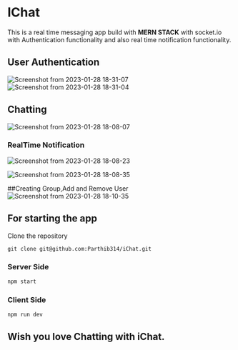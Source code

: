 # IChat

This is a real time messaging app build with **MERN STACK** with socket.io with Authentication functionality and also real time notification functionality.

## User Authentication
![Screenshot from 2023-01-28 18-31-07](https://user-images.githubusercontent.com/94271200/215267748-dddb1181-cfdc-483a-874b-f9dcd0c7e6aa.png)
![Screenshot from 2023-01-28 18-31-04](https://user-images.githubusercontent.com/94271200/215267760-f120dd40-023d-4d76-86ef-90c4ffbb6799.png)

## Chatting
![Screenshot from 2023-01-28 18-08-07](https://user-images.githubusercontent.com/94271200/215267919-13e04083-141b-4cf9-b1d7-03ce4d64a00f.png)

### RealTime Notification
![Screenshot from 2023-01-28 18-08-23](https://user-images.githubusercontent.com/94271200/215267933-c4786912-13b7-45ee-8906-d1b125ac1f36.png)

![Screenshot from 2023-01-28 18-08-35](https://user-images.githubusercontent.com/94271200/215267947-d5e74d89-04c2-4ca6-9b4b-d5b2efe476b4.png)


##Creating Group,Add and Remove User
![Screenshot from 2023-01-28 18-10-35](https://user-images.githubusercontent.com/94271200/215267991-361ed7eb-0723-4d7e-963b-7125e7c331ea.png)

## For starting the app 

Clone the repository
```git
git clone git@github.com:Parthib314/iChat.git
```

### Server Side
```javascript
npm start
```

### Client Side 
```javascript
npm run dev
```

## Wish you love Chatting with iChat.
